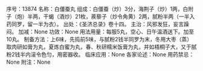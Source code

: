 序号：13874
名称：白僵蚕丸
组成：白僵蚕（炒）3分，海荆子（炒）1两，白附子（炮）半两，干蝎（酒炒）21枚，蒺藜子（炒令角黄）2两，腻粉半两（一半入药同罗，留一半为衣）。
出处：《圣济总录》卷十四。
主治：风邪发狂，妄言躁闷。
加减：None
功效：None
用法用量：每服5丸，空心、日午温酒送下。加至10丸。
制备方法：上6味，先捣前5味，与腻粉2钱半同罗为末，冬用大枣（蒸）取肉研如膏为丸，夏炼白蜜为丸，春、秋研糯米饭膏为丸，并如梧桐子大，又于腻粉2钱半内滚令色匀，用密器收。
临床应用：None
各家论述：None
用药禁忌：None
附注：None
